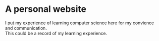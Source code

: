 # A personal website
I put my experience of learning computer science here for my convience and communication.\
This could be a record of my learning experience.
